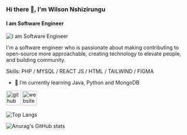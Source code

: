 ### Hi there 👋, I'm Wilson Nshizirungu
#### I am Software Engineer
![I am Software Engineer](https://media.licdn.com/dms/image/D4D16AQFOUa6_1SYrRQ/profile-displaybackgroundimage-shrink_350_1400/0/1695129643198?e=1711584000&v=beta&t=NWK21-6XF9cfpd4gajToQIwO3mO1TFn9eHOl0WqHYnc)

I'm a software engineer who is passionate about making contributing to open-source more approachable, creating technology to elevate people, and building community.

Skills: PHP / MYSQL / REACT JS / HTML / TAILWIND / FIGMA

- 🌱 I’m currently learning Java, Python and MongoDB 


[<img src='https://cdn.jsdelivr.net/npm/simple-icons@3.0.1/icons/github.svg' alt='github' height='40'>](https://github.com/nshizi1)  [<img src='https://cdn.jsdelivr.net/npm/simple-icons@3.0.1/icons/icloud.svg' alt='website' height='40'>](https://wilson-tan.vercel.app/)  

![Top Langs](https://github-readme-stats.vercel.app/api/top-langs/?username=nshizi1&layout=compact)

![Anurag's GitHub stats](https://github-readme-stats.vercel.app/api?username=nshizi1&show_icons=true&bg_color=00000000)
